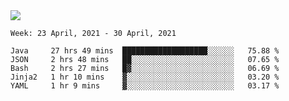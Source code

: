 <img align="center" src="https://github-readme-stats.vercel.app/api?username=bafuka&show_icons=true&icon_color=CE1D2D&text_color=718096&bg_color=ffffff&hide_title=true" />

<!--START_SECTION:waka-->
```text
Week: 23 April, 2021 - 30 April, 2021

Java     27 hrs 49 mins  ███████████████████░░░░░░   75.88 % 
JSON     2 hrs 48 mins   ██░░░░░░░░░░░░░░░░░░░░░░░   07.65 % 
Bash     2 hrs 27 mins   █▓░░░░░░░░░░░░░░░░░░░░░░░   06.69 % 
Jinja2   1 hr 10 mins    ▓░░░░░░░░░░░░░░░░░░░░░░░░   03.20 % 
YAML     1 hr 9 mins     ▓░░░░░░░░░░░░░░░░░░░░░░░░   03.17 % 
```
<!--END_SECTION:waka-->

<!--
**bafuka/bafuka** is a ✨ _special_ ✨ repository because its `README.md` (this file) appears on your GitHub profile.

Here are some ideas to get you started:

- 🔭 I’m currently working on ...
- 🌱 I’m currently learning ...
- 👯 I’m looking to collaborate on ...
- 🤔 I’m looking for help with ...
- 💬 Ask me about ...
- 📫 How to reach me: ...
- 😄 Pronouns: ...
- ⚡ Fun fact: ...
-->
